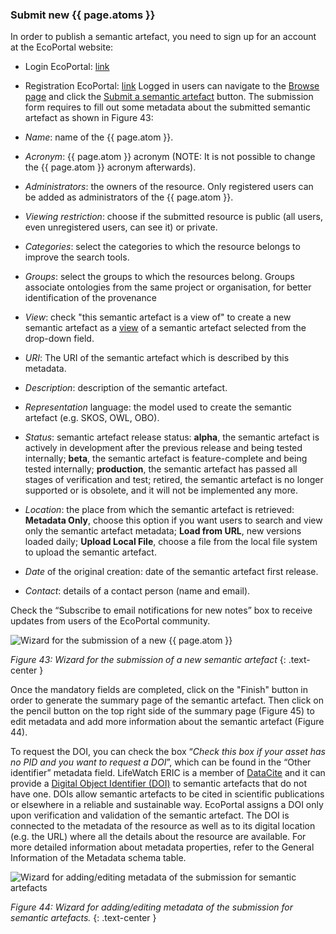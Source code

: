 ### Submit new {{ page.atoms }}

In order to publish a semantic artefact, you need to sign up for an account at the EcoPortal website:
- Login EcoPortal: [link](http://ecoportal.lifewatchitaly.eu/login?redirect=http%3A%2F%2Fecoportal.lifewatchitaly.eu%2F)
- Registration EcoPortal: [link](http://ecoportal.lifewatchitaly.eu/accounts/new)
Logged in users can navigate to the [Browse page](http://ecoportal.lifewatchitaly.eu/ontologies) and click the [Submit a semantic artefact](http://ecoportal.lifewatchitaly.eu/ontologies/new) button. The submission form requires to fill out some metadata about the submitted semantic artefact as shown in Figure 43:

- *Name*: name of the {{ page.atom }}.
- *Acronym*: {{ page.atom }} acronym (NOTE: It is not possible to change the {{ page.atom }} acronym afterwards).
- *Administrators*: the owners of the resource. Only registered users can be added as administrators of the {{ page.atom }}. 
- *Viewing restriction*: choose if the submitted resource is public (all users, even unregistered users, can see it) or private. 
- *Categories*: select the categories to which the resource belongs to improve the search tools.
- *Groups*: select the groups to which the resources belong. Groups associate ontologies from the same project or organisation, for better identification of the provenance
- *View*: check "this semantic artefact is a view of" to create a new semantic artefact as a [view]() of a semantic artefact selected from the drop-down field.
- *URI*: The URI of the semantic artefact which is described by this metadata.
- *Description*: description of the semantic artefact.
- *Representation* language: the model used to create the semantic artefact (e.g. SKOS, OWL, OBO).
- *Status*: semantic artefact release status: **alpha**, the semantic artefact is actively in development after the previous release and being tested internally; **beta**, the semantic artefact is feature-complete and being tested internally; **production**, the semantic artefact has passed all stages of verification and test; retired, the semantic artefact is no longer supported or is obsolete, and it will not be implemented any more.
- *Location*: the place from which the semantic artefact is retrieved: **Metadata Only**, choose this option if you want users to search and view only the semantic artefact metadata; **Load from URL**, new versions loaded daily; **Upload Local File**, choose a file from the local file system to upload the semantic artefact.
- *Date* of the original creation: date of the semantic artefact first release.
- *Contact*: details of a contact person (name and email).


Check the “Subscribe to email notifications for new notes” box to receive updates from users of the EcoPortal community.

![Wizard for the submission of a new {{ page.atom }}]({{site.figures_link}}/{{page.portal}}/Figure43.png)

_Figure 43:  Wizard for the submission of a new semantic artefact_
{: .text-center }

Once the mandatory fields are completed, click on the "Finish" button in order to generate the summary page of the semantic artefact. Then click on the pencil button on the top right side of the summary page (Figure 45) to edit metadata and add more information about the semantic artefact (Figure 44).

To request the DOI, you can check the box “*Check this box if your asset has no PID and you want to request a DOI*”, which can be found in the “Other identifier” metadata field.
LifeWatch ERIC is a member of [DataCite](https://datacite.org/) and it can provide a [Digital Object Identifier (DOI)](https://www.doi.org/) to semantic artefacts that do not have one. DOIs allow semantic artefacts to be cited in scientific publications or elsewhere in a reliable and sustainable way. EcoPortal assigns a DOI only upon verification and validation of the semantic artefact. The DOI is connected to the metadata of the resource as well as to its digital location (e.g. the URL) where all the details about the resource are available.
For more detailed information about metadata properties, refer to the General Information of the Metadata schema table.

![Wizard for adding/editing metadata of the submission for semantic artefacts]({{site.figures_link}}/{{page.portal}}/Figure44.png)

_Figure 44:  Wizard for adding/editing metadata of the submission for semantic artefacts._
{: .text-center }

